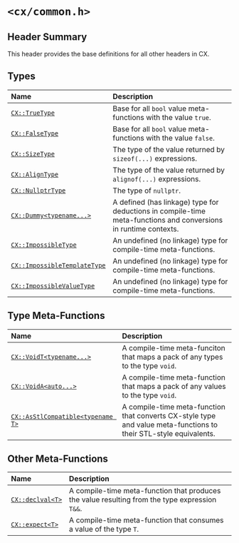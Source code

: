 # `<cx/common.h>`
## Header Summary
This header provides the base definitions for all other headers in CX.

## Types
| Name | Description |
| :- | :- |
| [`CX::TrueType`](./cx_common_h/true_type.md) | Base for all `bool` value meta-functions with the value `true`. |
| [`CX::FalseType`](./cx_common_h/false_type.md) | Base for all `bool` value meta-functions with the value `false`. |
| [`CX::SizeType`](./cx_common_h/size_type.md) | The type of the value returned by `sizeof(...)` expressions. |
| [`CX::AlignType`](./cx_common_h/align_type.md) | The type of the value returned by `alignof(...)` expressions. |
| [`CX::NullptrType`](./cx_common_h/nullptr_type.md) | The type of `nullptr`. |
| [`CX::Dummy<typename...>`](./cx_common_h/dummy.md) | A defined (has linkage) type for deductions in compile-time meta-functions and conversions in runtime contexts. |
| [`CX::ImpossibleType`](./cx_common_h/impossible_type.md) | An undefined (no linkage) type for compile-time meta-functions. |
| [`CX::ImpossibleTemplateType`](./cx_common_h/impossible_template_type.md) | An undefined (no linkage) type for compile-time meta-functions. |
| [`CX::ImpossibleValueType`](./cx_common_h/impossible_value_type.md) | An undefined (no linkage) type for compile-time meta-functions. |

## Type Meta-Functions
| Name | Description |
| :- | :- |
| [`CX::VoidT<typename...>`](./cx_common_h/void_t.md) |A compile-time meta-funciton that maps a pack of any types to the type `void`. |
| [`CX::VoidA<auto...>`](./cx_common_h/void_a.md) | A compile-time meta-function that maps a pack of any values to the type `void`. |
| [`CX::AsStlCompatible<typename T>`](./cx_common_h/as_stl_compatible.md) | A compile-time meta-function that converts CX-style type and value meta-functions to their STL-style equivalents. |

## Other Meta-Functions
| Name | Description |
| :- | :- |
| [`CX::declval<T>`](./cx_common_h/declval.md) | A compile-time meta-function that produces the value resulting from the type expression `T&&`. |
| [`CX::expect<T>`](./cx_common_h/expect.md) | A compile-time meta-function that consumes a value of the type `T`. |
